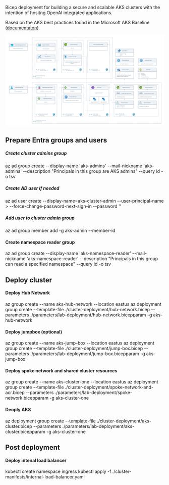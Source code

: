Bicep deployment for building a secure and scalable AKS clusters with the intention of hositng OpenAI integrated applications.

Based on the AKS best practices found in the Microsoft AKS Baseline ([documentaton](https://learn.microsoft.com/en-us/azure/architecture/reference-architectures/containers/aks/baseline-aks)).

![Cluster architecture](./documenation/diagram.png)

## Prepare Entra groups and users

##### Create cluster admins group
az ad group create --display-name 'aks-admins' --mail-nickname 'aks-admins' --description "Principals in this group are AKS admins" --query id -o tsv

##### Create AD user if needed
az ad user create --display-name=aks-cluster-admin --user-principal-name <replace>> --force-change-password-next-sign-in --password ''

##### Add user to cluster admin group
az ad group member add -g aks-admin --member-id <update>

#### Create namespace reader group
az ad group create --display-name 'aks-namespace-reader' --mail-nickname 'aks-namespace-reader' --description "Principals in this group can read a specified namespace" --query id -o tsv

## Deploy cluster

#### Deploy Hub Network
az group create --name aks-hub-network --location eastus
az deployment group create --template-file ./cluster-deployment/hub-network.bicep --parameters ./parameters/lab-deployment/hub-network.bicepparam -g aks-hub-network

#### Deploy jumpbox (optional)
az group create --name aks-jump-box --location eastus
az deployment group create --template-file ./cluster-deployment/jump-box.bicep --parameters ./parameters/lab-deployment/jump-box.bicepparam -g aks-jump-box

#### Deploy spoke network and shared cluster resources
az group create --name aks-cluster-one --location eastus
az deployment group create --template-file ./cluster-deployment/spoke-network-and-acr.bicep --parameters ./parameters/lab-deployment/spoke-network.bicepparam -g aks-cluster-one

#### Deoply AKS
az deployment group create --template-file ./cluster-deployment/aks-cluster.bicep --parameters ./parameters/lab-deployment/aks-cluster.bicepparam -g aks-cluster-one

## Post deployment

#### Deploy intenal load balancer
kubectl create namespace ingress
kubectl apply -f ./cluster-manifests/internal-load-balancer.yaml


